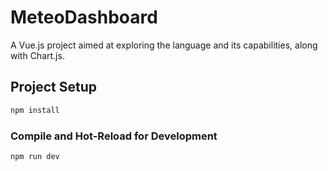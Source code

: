# MeteoDashboard

A Vue.js project aimed at exploring the language and its capabilities, along with Chart.js.

## Project Setup

```sh
npm install
```

### Compile and Hot-Reload for Development

```sh
npm run dev
```
